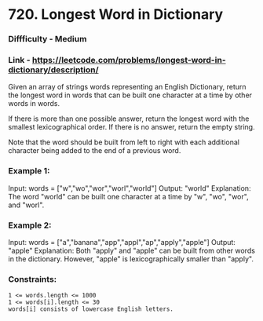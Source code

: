 # 720. Longest Word in Dictionary
### Diffficulty - Medium
### Link - https://leetcode.com/problems/longest-word-in-dictionary/description/

Given an array of strings words representing an English Dictionary, return the longest word in words that can be built one character at a time by other words in words.

If there is more than one possible answer, return the longest word with the smallest lexicographical order. If there is no answer, return the empty string.

Note that the word should be built from left to right with each additional character being added to the end of a previous word. 

 

### Example 1:

Input: words = ["w","wo","wor","worl","world"]
Output: "world"
Explanation: The word "world" can be built one character at a time by "w", "wo", "wor", and "worl".

### Example 2:

Input: words = ["a","banana","app","appl","ap","apply","apple"]
Output: "apple"
Explanation: Both "apply" and "apple" can be built from other words in the dictionary. However, "apple" is lexicographically smaller than "apply".

 

### Constraints:

    1 <= words.length <= 1000
    1 <= words[i].length <= 30
    words[i] consists of lowercase English letters.

